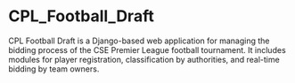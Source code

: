 # CPL_Football_Draft
CPL Football Draft is a Django-based web application for managing the bidding process of the CSE Premier League football tournament. It includes modules for player registration, classification by authorities, and real-time bidding by team owners.
